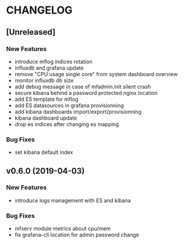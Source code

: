 # CHANGELOG


## [Unreleased]

### New Features
- introduce mflog indices rotation
- influxdb and grafana update
- remove "CPU usage single core" from system dashboard overview
- monitor influxdb db size
- add debug message in case of mfadmin.init silent crash
- secure kibana behind a password protected nginx location
- add ES template for mflog
- add ES datasources in grafana provisionning
- add kibana dashboards import/export/provisionning
- kibana dashboard update
- drop es indices after changing es mapping


### Bug Fixes
- set kibana default index





## v0.6.0 (2019-04-03)

### New Features
- introduce logs management with ES and kibana


### Bug Fixes
- mfserv module metrics about cpu/mem
- fix grafana-cli location for admin password change






